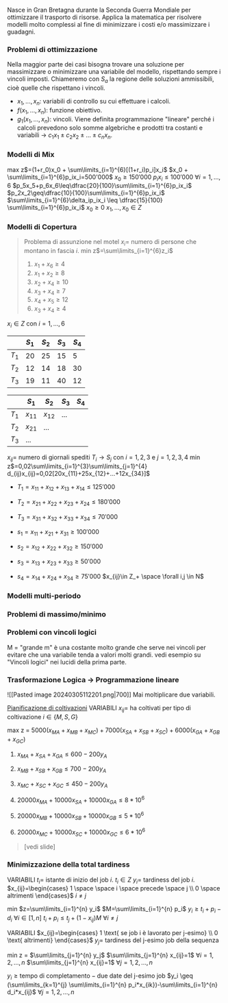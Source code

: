 Nasce in Gran Bretagna durante la Seconda Guerra Mondiale per ottimizzare il trasporto di risorse. Applica la matematica per risolvere modelli molto complessi al fine di minimizzare i costi e/o massimizzare i guadagni.
### Problemi di ottimizzazione
Nella maggior parte dei casi bisogna trovare una soluzione per massimizzare o minimizzare una variabile del modello, rispettando sempre i vincoli imposti. Chiameremo con $S_a$ la regione delle soluzioni ammissibili, cioè quelle che rispettano i vincoli.
- $x_1, ..., x_n$: variabili di controllo su cui effettuare i calcoli.
- $f(x_1, ..., x_n)$: funzione obiettivo.
- $g_1(x_1, ..., x_n)$: vincoli.
Viene definita programmazione "lineare" perché i calcoli prevedono solo somme algebriche e prodotti tra costanti e variabili -> $c_1 x_1 \pm c_2 x_2 \pm ... \pm c_n x_n$.
### Modelli di Mix
max z$=(1+r_0)x_0 + \sum\limits_{i=1}^{6}[(1+r_i)p_i]x_i$ 
$x_0 + \sum\limits_{i=1}^{6}p_ix_i=500'000$
$x_0\geq150'000$
$p_ix_i\leq100'000$ $\forall i=1,...,6$
$p_5x_5+p_6x_6\leq\dfrac{20}{100}\sum\limits_{i=1}^{6}p_ix_i$ 
$p_2x_2\geq\dfrac{10}{100}\sum\limits_{i=1}^{6}p_ix_i$
$\sum\limits_{i=1}^{6}\delta_ip_ix_i \leq \dfrac{15}{100} \sum\limits_{i=1}^{6}p_ix_i$
$x_0\geq0$
$x_1,...,x_0 \in Z$ 

### Modelli di Copertura
>Problema di assunzione nel motel
>$x_i=$ numero di persone che montano in fascia $i$.
>min z$=\sum\limits_{i=1}^{6}z_i$ 
>1. $x_1+x_6\geq4$
>2. $x_1+x_2\geq8$ 
>3. $x_2+x_4\geq10$
>4. $x_3+x_4\geq7$
>5. $x_4+x_5\geq12$
>6. $x_3+x_4\geq4$

$x_i\in Z$ con $i=1,...,6$

|       | $S_1$ | $S_2$ | $S_3$ | $S_4$ |
| ----- | ----- | ----- | ----- | ----- |
| $T_1$ | 20    | 25    | 15    | 5     |
| $T_2$ | 12    | 14    | 18    | 30    |
| $T_3$ | 19    | 11    | 40    | 12    |

|       | $S_1$    | $S_2$    | $S_3$ | $S_4$ |
| ----- | -------- | -------- | ----- | ----- |
| $T_1$ | $x_{11}$ | $x_{12}$ | ...   |       |
| $T_2$ | $x_{21}$ | ...      |       |       |
| $T_3$ | ...      |          |       |       |

$x_{ij}=$ numero di giornali spediti $T_i \to S_j$ con $i=1,2,3$ e $j=1,2,3,4$
min z$=0,02\sum\limits_{i=1}^{3}\sum\limits_{j=1}^{4} d_{ij}x_{ij}=0,02[20x_{11}+25x_{12}+...+12x_{34}]$ 

- $T_1=x_{11}+x_{12}+x_{13}+x_{14}\leq125'000$
- $T_2=x_{21}+x_{22}+x_{23}+x_{24}\leq180'000$
- $T_3=x_{31}+x_{32}+x_{33}+x_{34}\leq70'000$

- $s_1=x_{11}+x_{21}+x_{31}\geq100'000$
- $s_2=x_{12}+x_{22}+x_{32}\geq150'000$
- $s_3=x_{13}+x_{23}+x_{33}\geq50'000$
- $s_4=x_{14}+x_{24}+x_{34}\geq75'000$
$x_{ij}\in Z_+ \space \forall i,j \in N$

### Modelli multi-periodo

### Problemi di massimo/minimo

### Problemi con vincoli logici
M = "grande m" è una costante molto grande che serve nei vincoli per evitare che una variabile tenda a valori molti grandi.
vedi esempio su "Vincoli logici" nei lucidi della prima parte.

### Trasformazione Logica $\to$ Programmazione lineare
![[Pasted image 20240305112201.png|700]]
Mai moltiplicare due variabili.

<u>Pianificazione di coltivazioni</u>
VARIABILI
$x_{ij}=$ ha coltivati per tipo di coltivazione $i\in \{M,S,G\}$

max z = $5000(x_{MA}+x_{MB}+x_{MC})+7000(x_{SA}+x_{SB}+x_{SC})+6000(x_{GA}+x_{GB}+x_{GC})$

1. $x_{MA}+x_{SA}+x_{GA} \leq 600-200y_A$
2. $x_{MB}+x_{SB}+x_{GB}\leq 700-200y_A$
3. $x_{MC}+x_{SC}+x_{GC}\leq 450-200y_A$

1. $20000x_{MA}+10000x_{SA}+10000x_{GA} \leq 8*10^6$
2. $20000x_{MB}+10000x_{SB}+10000x_{GB} \leq 5*10^6$
3. $20000x_{MC}+10000x_{SC}+10000x_{GC} \leq 6*10^6$

> [vedi slide]

### Minimizzazione della total tardiness
VARIABILI
$t_i=$ istante di inizio del job $i$.   $t_i \in Z$
$y_i=$ tardiness del job $i$.
$x_{ij}=\begin{cases} 1 \space \space i \space precede \space j \\ 0 \space  altrimenti \end{cases}$   $i \neq j$ 

min $z=\sum\limits_{i=1}^{n} y_i$
$M=\sum\limits_{i=1}^{n} p_i$
$y_i\geq t_i+p_i-d_i$   $\forall i \in [1,n]$
$t_i+p_i\leq t_j+(1-x_{ij})M$     $\forall i\neq j$


VARIABILI
$x_{ij}=\begin{cases} 1 \text{   se job i è lavorato per j-esimo} \\ 0 \text{   altrimenti} \end{cases}$ 
$y_j=$ tardiness del j-esimo job della sequenza

min z = $\sum\limits_{j=1}^{n} y_j$ 
$\sum\limits_{j=1}^{n} x_{ij}=1$   $\forall i=1,2,...,n$
$\sum\limits_{j=1}^{n} x_{ij}=1$   $\forall j=1,2,...,n$

$y_i \geq \text{tempo di completamento} - \text{due date del j-esimo job}$
$y_i \geq (\sum\limits_{k=1}^{j} \sum\limits_{i=1}^{n} p_i*x_{ik})-\sum\limits_{i=1}^{n} d_i*x_{ij}$    $\forall j=1,2,...,n$ 